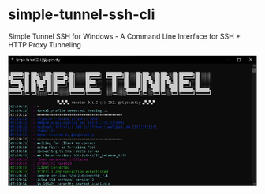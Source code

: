 # simple-tunnel-ssh-cli
Simple Tunnel SSH for Windows - A Command Line Interface for SSH + HTTP Proxy Tunneling  
  
  ![screenshot1](https://github.com/stein-dev/simple-tunnel-ssh-cli/blob/main/ss/ss1.JPG)
